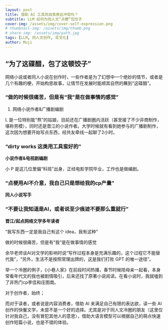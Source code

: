 ```yaml
---
layout: post
title: 借助 AI 工具同自我表达冲突吗？
subtitle: LLM 如何为同人文“点梗”包饺子
cover-img: /assets/img/cover-self-expression.png
# thumbnail-img: /assets/img/thumb.png
# share-img: /assets/img/path.jpg
tags: [LLM, 同人文创作, 亚文化]
author: Muji
---
```


## “为了这碟醋，包了这顿饺子”

网络小说或者同人小说在创作时，一些作者是为了幻想中一个绝妙的情节，或者是几个有趣的梗，开始构思故事，让情节在发展时能顺其自然的蘸到“这碟醋”。

### “做的时候很痛苦，但是有“我”是在做事情的感觉”

1. 网络小说作者&广播剧编剧

L 是一位特别能“熬”的姑娘，目前还在广播剧圈内活跃（甚至接了不少非商制作，堪称劳模），同时还是晋江的小说作者。大学时候就有看到她参与的广播剧制作，这次因为想要开始写点东西，经共友牵线一起聊了2小时。

### “dirty works 这类用工具蛮好的”

**小说作者&电视剧编剧**

小 P 是这几位里偏“科班”出身，正经电影学院毕业，工作也是做编剧。

### “点梗用AI不介意，我自己只是想给我的cp产量”

**同人小说写手**

### “不要让我知道是AI，或者说至少痕迹不要那么重就行”

**晋江/起点网络文学多年读者**

“我写东西一定是我自己有这个 idea，我有这种”

做的时候很痛苦，但是有“我”是在做事情的感觉

余华老师谈AI对文学的影响时说“写作过程本身是充满乐趣的，这个过程它不能替代我”，“另外，生活不是按照常理出牌的，这是我们打败 GPT 的唯一途径”。

举一个冷圈的例子，《小巷人家》在前段时间热播，春节时候陪母亲一起看，本身常看年代文的我也被剧情吸引，后来还找了原著小说阅读。在看小说时，我就嗑到了非热门cp李佳和庄图南。

对于创作者，始终；

而对于读者，或者说是内容消费者，借助 AI 来满足自己有限的表达欲，读一些 AI 创作的快餐文学，未尝不是一个好的选择。尤其是对于同人文冷圈的朋友（这里仅针对我自己，没有冒犯其他人的意思），借助大语言模型可以根据自己的萌点快速创作短篇小说，也是不错的体验。

